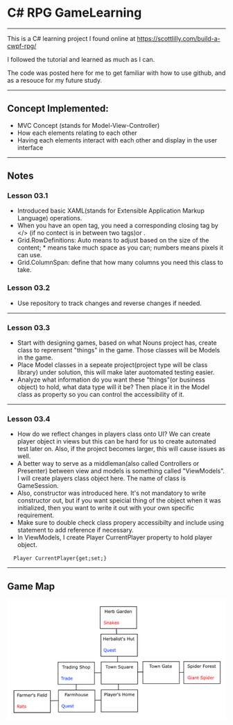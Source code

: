 # C# RPG GameLearning

---
This is a C# learning project I found online at https://scottlilly.com/build-a-cwpf-rpg/ 

I followed the tutorial and learned as much as I can. 

The code was posted here for me to get familiar with how to use github, and as a resouce for my future study.

---

## Concept Implemented:

* MVC Concept (stands for Model-View-Controller)
* How each elements relating to each other
* Having each elements interact with each other and display in the user interface

---

## Notes
### Lesson 03.1
* Introduced basic XAML(stands for Extensible Application Markup Language) operations.
* When you have an open tag, you need a corresponding closing tag by </> (if no contect is in between two tags)or </nameplaceholder>.
* Grid.RowDefinitions: Auto means to adjust based on the size of the content; * means take much space as you can; numbers means pixels it can use.
* Grid.ColumnSpan: define that how many columns you need this class to take.
### Lesson 03.2
* Use repository to track changes and reverse changes if needed.
---
### Lesson 03.3
* Start with designing games, based on what Nouns project has, create class to reprensent "things" in the game. Those classes will be Models in the game.
* Place Model classes in a sepeate project(project type will be class library) under solution, this will make later auotomated testing easier.
* Analyze what information do you want these "things"(or business object) to hold, what data type will it be? Then place it in the Model class as property so you can control the accessibility of it. 
---
### Lesson 03.4
* How do we reflect changes in players class onto UI? We can create player object in views but this can be hard for us to create automated test later on. Also, if the project becomes larger, this will cause issues as well. 
* A better way to serve as a middleman(also called Controllers or Presenter) between view and models is something called "ViewModels". I will create players class object here. The name of class is GameSession.
* Also, constructor was introduced here. It's not mandatory to write constructor out, but if you want speicial thing of the object when it was initialized, then you want to write it out with your own specific requirement. 
* Make sure to double check class propery accessibilty and include using statement to add reference if necessary.
* In ViewModels, I create Player CurrentPlayer property to hold player object.
```
  Player CurrentPlayer{get;set;}
```
---
## Game Map
![alt text](https://github.com/jun383914/GameLearning/blob/master/WPFGameWorld.png)
